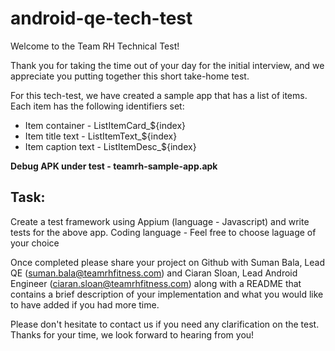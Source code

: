 # android-qe-tech-test

Welcome to the Team RH Technical Test!

Thank you for taking the time out of your day for the initial interview, and we appreciate you putting together this short take-home test. 

For this tech-test, we have created a sample app that has a list of items. Each item has the following identifiers set:
* Item container - ListItemCard_${index}
* Item title text - ListItemText_${index}
* Item caption text - ListItemDesc_${index}

**Debug APK under test - teamrh-sample-app.apk**

## Task: 
Create a test framework using Appium (language - Javascript) and write tests for the above app. 
Coding language - Feel free to choose laguage of your choice

Once completed please share your project on Github with Suman Bala, Lead QE (suman.bala@teamrhfitness.com) and Ciaran Sloan, Lead Android Engineer (ciaran.sloan@teamrhfitness.com) along with a README that contains a brief description of your implementation and what you would like to have added if you had more time.

Please don't hesitate to contact us if you need any clarification on the test. Thanks for your time, we look forward to hearing from you!

